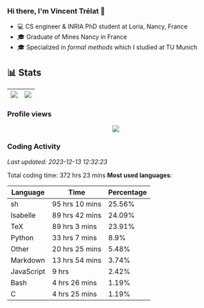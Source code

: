 ### Hi there, I'm Vincent Trélat 👋

-   💻 CS engineer & INRIA PhD student at Loria, Nancy, France
-   🎓 Graduate of Mines Nancy in France
-   🎓 Specialized in _formal methods_ which I studied at TU Munich

## 📊 **Stats**

| <img align="center" src="https://readme-stats.clckblog.space/api?username=VTrelat&show_icons=true&include_all_commits=true&theme=tokyonight&hide_border=true" /> | <img align="center" src="https://readme-stats.clckblog.space/api/top-langs/?username=VTrelat&layout=compact&theme=tokyonight&hide_border=true" /> |
| ---------------------------------------------------------------------------------------------------------------------------------------------------------------- | ------------------------------------------------------------------------------------------------------------------------------------------------- |

### Profile views

<p align="center">
 <img src="https://profile-counter.glitch.me/VTrelat/count.svg" />
</p>

<!--automations-->
### Coding Activity
_Last updated: 2023-12-13 12:32:23_

Total coding time: 372 hrs 23 mins
**Most used languages**:

| Language | Time | Percentage |
| ------------- | ------------- | ------------- |
| sh | 95 hrs 10 mins | 25.56% |
| Isabelle | 89 hrs 42 mins | 24.09% |
| TeX | 89 hrs 3 mins | 23.91% |
| Python | 33 hrs 7 mins | 8.9% |
| Other | 20 hrs 25 mins | 5.48% |
| Markdown | 13 hrs 54 mins | 3.74% |
| JavaScript | 9 hrs | 2.42% |
| Bash | 4 hrs 26 mins | 1.19% |
| C | 4 hrs 25 mins | 1.19% |

